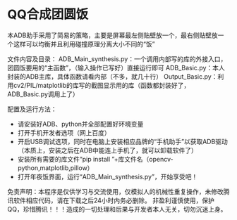 # QQ合成团圆饭

本ADB助手采用了简易的策略，主要是屏幕最左侧贴壁放一个，最右侧贴壁放一个这样可以均衡并且利用碰撞原理分离大小不同的“饭”

文件内容及目录：
ADB_Main_synthesis.py：一个调用内部写的库的外接入口，团圆饭要用的“主函数”，（输入操作已写好）直接运行即可
ADB_Basic.py：本人封装的ADB主库，具体函数请看内部（不多，就几十行）
Output_Basic.py：利用cv2/PIL/matplotlib的库写的截图显示用的库（函数都封装好了，ADB_Basic.py调用上了）

配置及运行方法：
+ 请安装好ADB、python并全部配置好环境变量
+ 打开手机开发者选项（网上百度）
+ 开启USB调试选项，同时在电脑上安装相应品牌的“手机助手”以获取ADB驱动（本质上，安装之后在ADB中能连上手机了，就可以卸载软件了）
+ 安装所有需要的库文件“pip install ”+库文件名（opencv-python,matplotlib,pillow）
+ 打开年夜饭界面，运行“ADB_Main_synthesis.py”，开始享受吧！


免责声明：本程序是仅供学习与交流使用，仅模拟人的机械性重复操作，未修改腾讯软件相应代码，请在下载之后24小时内务必删除。
         非盈利谨慎使用，保护QQ，珍惜腾讯！！！造成的一切处理和后果与开发者本人无关，切勿沉迷上身。
